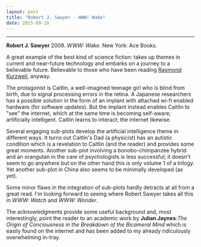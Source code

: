```yaml
---
layout: post
title: "Robert J. Sawyer - WWW: Wake"
date: 2015-09-18
---
```


***

<b>Robert J. Sawyer</b> 2009. _WWW: Wake_. New York: Ace Books.

A great example of the best kind of science fiction: takes up themes in current and near-future technology and embarks on a journey to a believable future.  Believable to those who have been reading <a href="https://timeteam.github.io/blog/2015/09/01/How-to-create-a-mind/"> Raymond Kurzweil</a>, anyway.

The protagonist is Caitlin, a well-imagined teenage girl who is blind from birth, due to signal processing errors in the retina.  A Japanese researchers has a possible solution in the form of an implant with attached wi-fi enabled hardware (for software updates).  But the implant instead enables Caitlin to "see" the internet, which at the same time is becoming self-aware; artificially intelligent.  Caitlin learns to interact; the internet likewise.

Several engaging sub-plots develop the artificial intelligence theme in different ways.  It turns out Caitlin's Dad (a physicist) has an autistic condition which is a revelation to Caitlin (and the reader) and provides some great moments.  Another sub-plot involving a bonobo-chimpanzee hybrid and an orangutan in the care of psychologists is less successful; it doesn't seem to go anywhere but on the other hand this is only volume 1 of a trilogy.  Yet another sub-plot in China also seems to be minimally developed (as yet).

Some minor flaws in the integration of sub-plots hardly detracts at all from a great read.  I'm looking forward to seeing where Robert Sawyer takes all this in _WWW: Watch_ and _WWW: Wonder_.

The acknowledgments provide some useful background and, most interestingly, point the reader to an academic work by <b>Julian Jaynes</b>:_The Origin of Conciousness in the Breakdown of the Bicameral Mind_ which is easily found on the internet and has been added to my already ridiculously overwhelming in-tray.  



